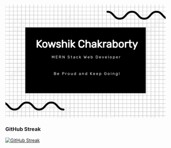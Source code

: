 [![Portfolio Banner](https://raw.githubusercontent.com/KowshikChakraborty-AIUB/kowshikchakraborty-aiub/main/portfolio_banner.jpg)](https://raw.githubusercontent.com/KowshikChakraborty-AIUB/kowshikchakraborty-aiub/main/portfolio_banner.jpg)

### GitHub Streak

[![GitHub Streak](https://github-readme-streak-stats.herokuapp.com?user=KowshikChakraborty-AIUB&theme=merko&mode=weekly)](https://git.io/streak-stats)
